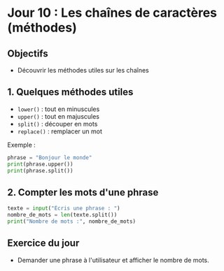 # Jour 10 : Les chaînes de caractères (méthodes)

## Objectifs
- Découvrir les méthodes utiles sur les chaînes

## 1. Quelques méthodes utiles
- `lower()` : tout en minuscules
- `upper()` : tout en majuscules
- `split()` : découper en mots
- `replace()` : remplacer un mot

Exemple :
```python
phrase = "Bonjour le monde"
print(phrase.upper())
print(phrase.split())
```

## 2. Compter les mots d'une phrase
```python
texte = input("Écris une phrase : ")
nombre_de_mots = len(texte.split())
print("Nombre de mots :", nombre_de_mots)
```

## Exercice du jour
- Demander une phrase à l'utilisateur et afficher le nombre de mots. 